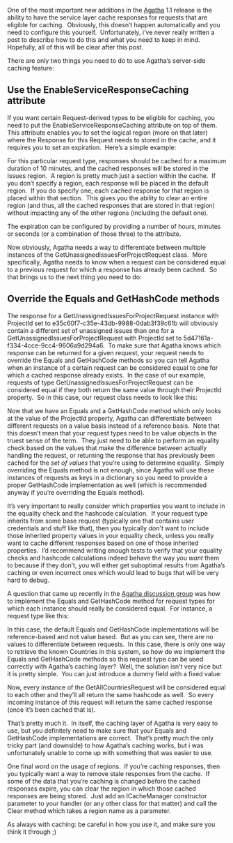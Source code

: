 One of the most important new additions in the <a href="http://code.google.com/p/agatha-rrsl/" target="_blank">Agatha</a> 1.1 release is the ability to have the service layer cache responses for requests that are eligible for caching.&#160; Obviously, this doesn’t happen automatically and you need to configure this yourself.&#160; Unfortunately, i’ve never really written a post to describe how to do this and what you need to keep in mind.&#160; Hopefully, all of this will be clear after this post.

There are only two things you need to do to use Agatha’s server-side caching feature:

## Use the EnableServiceResponseCaching attribute

If you want certain Request-derived types to be eligible for caching, you need to put the EnableServiceResponseCaching attribute on top of them.&#160; This attribute enables you to set the logical region (more on that later) where the Response for this Request needs to stored in the cache, and it requires you to set an expiration.&#160; Here’s a simple example:

<script src="https://gist.github.com/3693436.js?file=s1.cs"></script>

For this particular request type, responses should be cached for a maximum duration of 10 minutes, and the cached responses will be stored in the Issues region.&#160; A region is pretty much just a section within the cache.&#160; If you don’t specify a region, each response will be placed in the default region.&#160; If you do specify one, each cached response for that region is placed within that section.&#160; This gives you the ability to clear an entire region (and thus, all the cached responses that are stored in that region) without impacting any of the other regions (including the default one).

The expiration can be configured by providing a number of hours, minutes or seconds (or a combination of those three) to the attribute.

Now obviously, Agatha needs a way to differentiate between multiple instances of the GetUnassignedIssuesForProjectRequest class.&#160; More specifically, Agatha needs to know when a request can be considered equal to a previous request for which a response has already been cached.&#160; So that brings us to the next thing you need to do:

## Override the Equals and GetHashCode methods

The response for a GetUnassignedIssuesForProjectRequest instance with ProjectId set to e35c60f7-c35e-43db-9988-0dab3f39c61b will obviously contain a different set of unassigned issues than one for a GetUnassignedIssuesForProjectRequest with ProjectId set to 5d47161a-f334-4cce-9cc4-9606a9d294a6.&#160; To make sure that Agatha knows which response can be returned for a given request, your request needs to override the Equals and GetHashCode methods so you can tell Agatha when an instance of a certain request can be considered equal to one for which a cached response already exists.&#160; In the case of our example, requests of type GetUnassignedIssuesForProjectRequest can be considered equal if they both return the same value through their ProjectId property.&#160; So in this case, our request class needs to look like this:

<script src="https://gist.github.com/3693436.js?file=s2.cs"></script>

Now that we have an Equals and a GetHashCode method which only looks at the value of the ProjectId property, Agatha can differentiate between different requests on a value basis instead of a reference basis.&#160; Note that this doesn’t mean that your request types need to be value objects in the truest sense of the term.&#160; They just need to be able to perform an equality check based on the values that make the difference between actually handling the request, or returning the response that has previously been cached for the <em>set of values</em> that you’re using to determine equality.&#160; Simply overriding the Equals method is not enough, since Agatha will use these instances of requests as keys in a dictionary so you need to provide a proper GetHashCode implementation as well (which is recommended anyway if you’re overriding the Equals method).

It’s very important to really consider which properties you want to include in the equality check and the hashcode calculation.&#160; If your request type inherits from some base request (typically one that contains user credentials and stuff like that), then you typically <em>don’t</em> want to include those inherited property values in your equality check, unless you really want to cache different responses based on one of those inherited properties.&#160; I’d recommend writing enough tests to verify that your equality checks and hashcode calculations indeed behave the way you <em>want</em> them to because if they don’t, you will either get suboptimal results from Agatha’s caching or even incorrect ones which would lead to bugs that will be very hard to debug. 

A question that came up recently in the <a href="http://groups.google.com/group/agatha-rrsl" target="_blank">Agatha discussion group</a> was how to implement the Equals and GetHashCode method for request types for which each instance should really be considered equal.&#160; For instance, a request type like this:

<script src="https://gist.github.com/3693436.js?file=s3.cs"></script>

In this case, the default Equals and GetHashCode implementations will be reference-based and not value based.&#160; But as you can see, there are no values to differentiate between requests.&#160; In this case, there is only one way to retrieve the known Countries in this system, so how do we implement the Equals and GetHashCode methods so this request type can be used correctly with Agatha’s caching layer?&#160; Well, the solution isn’t very nice but it is pretty simple.&#160; You can just introduce a dummy field with a fixed value:

<script src="https://gist.github.com/3693436.js?file=s4.cs"></script>

Now, every instance of the GetAllCountriesRequest will be considered equal to each other and they’ll all return the same hashcode as well.&#160; So every incoming instance of this request will return the same cached response (once it’s been cached that is).

That’s pretty much it.&#160; In itself, the caching layer of Agatha is very easy to use, but you definitely need to make sure that your Equals and GetHashCode implementations are correct.&#160; That’s pretty much the only tricky part (and downside) to how Agatha’s caching works, but i was unfortunately unable to come up with something that was easier to use. 

One final word on the usage of regions.&#160; If you’re caching responses, then you typically want a way to remove stale responses from the cache.&#160; If some of the data that you’re caching is changed before the cached responses expire, you can clear the region in which those cached responses are being stored.&#160; Just add an ICacheManager constructor parameter to your handler (or any other class for that matter) and call the Clear method which takes a region name as a parameter.

As always with caching: be careful in how you use it, and make sure you think it through ;)